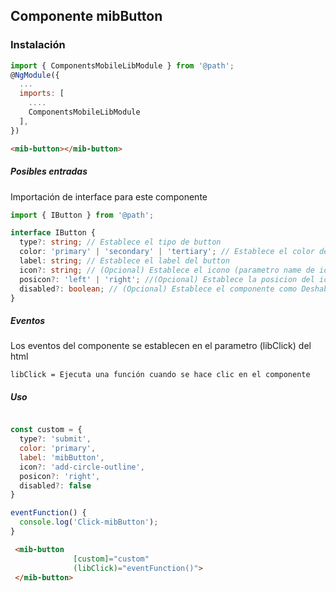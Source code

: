 ## Componente mibButton

### Instalación

```javascript
import { ComponentsMobileLibModule } from '@path';
@NgModule({
  ...
  imports: [
    ....
    ComponentsMobileLibModule
  ],
})
```

```html
<mib-button></mib-button>
```

##### Posibles entradas

Importación de interface para este componente

```typescript
import { IButton } from '@path';
```

```typescript
interface IButton {
  type?: string; // Establece el tipo de button
  color: 'primary' | 'secondary' | 'tertiary'; // Establece el color del button
  label: string; // Establece el label del button
  icon?: string; // (Opcional) Establece el icono (parametro name de ion-icons)
  posicon?: 'left' | 'right'; //(Opcional) Establece la posicion del icono ('Deafult: right')
  disabled?: boolean; // (Opcional) Establece el componente como Deshabilitado
}
```

##### Eventos
Los eventos del componente se establecen en el parametro (libClick) del html

```
libClick = Ejecuta una función cuando se hace clic en el componente

```

##### Uso

```javascript

const custom = {
  type?: 'submit',
  color: 'primary',
  label: 'mibButton',
  icon?: 'add-circle-outline',
  posicon?: 'right',
  disabled?: false
}

eventFunction() {
  console.log('Click-mibButton');
}
```

```html
 <mib-button 
              [custom]="custom"
              (libClick)="eventFunction()">
 </mib-button>
```
